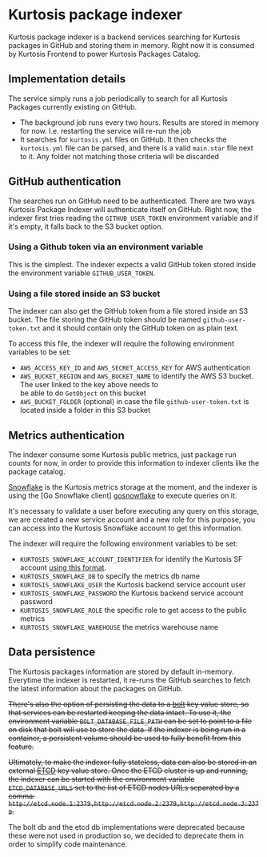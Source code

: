 Kurtosis package indexer
========================

Kurtosis package indexer is a backend services searching for Kurtosis packages in GitHub and storing them in memory.
Right now it is consumed by Kurtosis Frontend to power Kurtosis Packages Catalog.

Implementation details
----------------------

The service simply runs a job periodically to search for all Kurtosis Packages currently existing on GitHub.
- The background job runs every two hours. Results are stored in memory for now. I.e. restarting the service will re-run the job
- It searches for `kurtosis.yml` files on GitHub. It then checks the `kurtosis.yml` file can be parsed, and there is a valid `main.star` file next to it. Any folder not matching those criteria will be discarded

GitHub authentication
---------------------

The searches run on GitHub need to be authenticated. There are two ways Kurtosis Package Indexer will authenticate itself
on GitHub.
Right now, the indexer first tries reading the `GITHUB_USER_TOKEN` environment variable and if it's empty, it falls back
to the S3 bucket option.

### Using a Github token via an environment variable
This is the simplest. The indexer expects a valid GitHub token stored inside the environment variable `GITHUB_USER_TOKEN`.

### Using a file stored inside an S3 bucket
The indexer can also get the GitHub token from a file stored inside an S3 bucket.
The file storing the GitHub token should be named `github-user-token.txt` and it should contain only the GitHub token 
on as plain text.

To access this file, the indexer will require the following environment variables to be set:
- `AWS_ACCESS_KEY_ID` and `AWS_SECRET_ACCESS_KEY` for AWS authentication
- `AWS_BUCKET_REGION` and `AWS_BUCKET_NAME` to identify the AWS S3 bucket. The user linked to the key above needs to  
be able to do `GetObject` on this bucket
- `AWS_BUCKET_FOLDER` (optional) in case the file `github-user-token.txt` is located inside a folder in this S3 bucket

Metrics authentication
----------------------

The indexer consume some Kurtosis public metrics, just package run counts for now, in order to provide this information 
to indexer clients like the package catalog.

[Snowflake][snowflake] is the Kurtosis metrics storage at the moment, and the indexer is using the [Go Snowflake client]
[gosnowflake] to execute queries on it.

It's necessary to validate a user before executing any query on this storage, we are created a new service account
and a new role for this purpose, you can access into the Kurtosis Snowflake account to get this information.

The indexer will require the following environment variables to be set:
- `KURTOSIS_SNOWFLAKE_ACCOUNT_IDENTIFIER` for identify the Kurtosis SF account [using this format][snowflake-account-format].
- `KURTOSIS_SNOWFLAKE_DB` to specify the metrics db name
- `KURTOSIS_SNOWFLAKE_USER` the Kurtosis backend service account user
- `KURTOSIS_SNOWFLAKE_PASSWORD` the Kurtosis backend service account password
- `KURTOSIS_SNOWFLAKE_ROLE` the specific role to get access to the public metrics
- `KURTOSIS_SNOWFLAKE_WAREHOUSE` the metrics warehouse name

Data persistence
----------------

The Kurtosis packages information are stored by default in-memory. Everytime the indexer is restarted, it re-runs the
GitHub searches to fetch the latest information about the packages on GitHub.

~~There's also the option of persisting the data to a [bolt](https://github.com/etcd-io/bbolt) key value store, so that 
services can be restarted keeping the data intact. To use it, the environment variable `BOLT_DATABASE_FILE_PATH` can 
be set to point to a file on disk that bolt will use to store the data. If the indexer is being run in a container, a 
persistent volume should be used to fully benefit from this feature.~~

~~Ultimately, to make the indexer fully stateless, data can also be stored in an external 
[ETCD](https://etcd.io/) key value store. Once the ETCD cluster is up and running, the indexer can be started with the
environment variable `ETCD_DATABASE_URLS` set to the list of ETCD nodes URLs separated by a comma: 
`http://etcd.node.1:2379,http://etcd.node.2:2379,http://etcd.node.3:2379`.~~

The bolt db and the etcd db implementations were deprecated because these were not used in production so, we decided to
deprecate them in order to simplify code maintenance.

[snowflake]: https://www.snowflake.com/en/
[gosnowflake]: https://github.com/snowflakedb/gosnowflake
[snowflake-account-format]: https://docs.snowflake.com/en/user-guide/admin-account-identifier#format-1-preferred-account-name-in-your-organization
